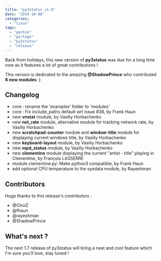 ```yaml
---
title: "py3status v1.6"
date: "2014-10-08"
categories: 
  - "linux"
tags: 
  - "gentoo"
  - "portage"
  - "py3status"
  - "release"
---
```


Back from holidays, this new version of **py3status** was due for a long time now as it features a lot of great contributions !

This version is dedicated to the amazing **@ShadowPrince** who contributed **6 new modules** :)

## Changelog

- core : rename the 'examples' folder to 'modules'
- core : Fix include_paths default wrt issue #38, by Frank Haun
- new **vnstat** module, by Vasiliy Horbachenko
- new **net_rate** module, alternative module for tracking network rate, by Vasiliy Horbachenko
- new **scratchpad-counter** module and **window-title** module for displaying current windows title, by Vasiliy Horbachenko
- new **keyboard-layout** module, by Vasiliy Horbachenko
- new **mpd_status** module, by Vasiliy Horbachenko
- new **clementine** module displaying the current "artist - title" playing in Clementine, by François LASSERRE
- module clementine.py: Make python3 compatible, by Frank Haun
- add optional CPU temperature to the sysdata module, by Rayeshman

## Contributors

Huge thanks to this release's contributors :

- @ChoiZ
- @fhaun
- @rayeshman
- @ShadowPrince

## What's next ?

The next 1.7 release of py3status will bring a neat and cool feature which I'm sure you'll love, stay tuned !

